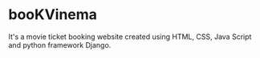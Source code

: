 # booKVinema
It's a movie ticket booking website created using HTML, CSS, Java Script and python framework Django.
